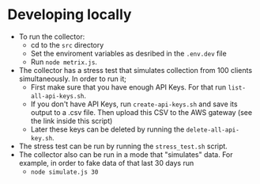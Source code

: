 Developing locally
==================

- To run the collector:
  * cd to the `src` directory
  * Set the enviroment variables as desribed in the `.env.dev` file
  * Run `node metrix.js`.
- The collector has a stress test that simulates collection from 100 clients simultaneously. In order to run it;
  * First make sure that you have enough API Keys. For that run `list-all-api-keys.sh`.
  * If you don't have API Keys, run `create-api-keys.sh` and save its output to a .csv file. Then upload this CSV to the AWS gateway (see the link inside this script)
  * Later these keys can be deleted by running the `delete-all-api-key.sh`.
- The stress test can be run by running the `stress_test.sh` script.
- The collector also can be run in a mode that "simulates" data. For example, in order to fake data of that last 30 days run
  * `node simulate.js 30`
